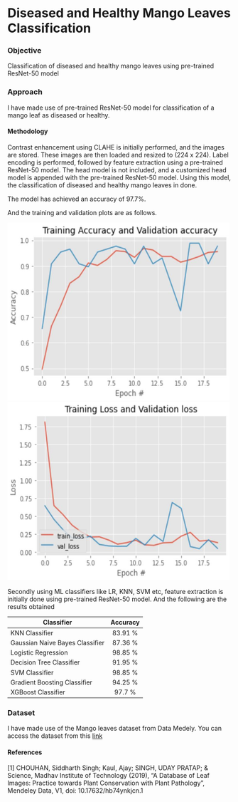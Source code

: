 # Diseased and Healthy Mango Leaves Classification

### Objective
Classification of diseased and healthy mango leaves using pre-trained ResNet-50 model

### Approach
I have made use of pre-trained ResNet-50 model for classification of a mango leaf as diseased or healthy. 

#### Methodology
Contrast enhancement using CLAHE is initially performed, and the images are stored. These images are then loaded and resized to (224 x 224). Label encoding is performed, followed by feature extraction using a pre-trained ResNet-50 model. The head model is not included, and a customized head model is appended with the pre-trained ResNet-50 model. Using this model, the classification of diseased and healthy mango leaves in done.

The model has achieved an accuracy of 97.7%. 

And the training and validation plots are as follows.

<img src="https://github.com/SandhyaSridhar/DiseasedMangoLeavesDetection/blob/main/Training%20and%20Validation%20Accuracy.JPG" width="500" height="400">
<img src="https://github.com/SandhyaSridhar/DiseasedMangoLeavesDetection/blob/main/Training%20and%20Validation%20Loss.JPG" width="500" height="400">

Secondly using ML classifiers like LR, KNN, SVM etc, feature extraction is initially done using pre-trained ResNet-50 model. And the following are the results obtained

| Classifier      | Accuracy  | 
| -------------   |:---------:| 
| KNN Classifier  | 83.91 %   |
| Gaussian Naive Bayes Classifier  | 87.36 %   |
| Logistic Regression  | 98.85 %   |
| Decision Tree Classifier  | 91.95 %   |
| SVM Classifier  | 98.85 %   |
| Gradient Boosting Classifier| 94.25 %   |
| XGBoost Classifier  | 97.7 %   |


### Dataset
I have made use of the Mango leaves dataset from Data Medely. You can access the dataset from this [link](https://data.mendeley.com/datasets/hb74ynkjcn/1)

#### References
<a id="https://data.mendeley.com/datasets/hb74ynkjcn/1">[1]</a> 
CHOUHAN, Siddharth Singh; Kaul, Ajay; SINGH, UDAY PRATAP; & Science, Madhav Institute of Technology  (2019), “A Database of Leaf Images: Practice towards Plant Conservation with Plant Pathology”, Mendeley Data, V1, doi: 10.17632/hb74ynkjcn.1
